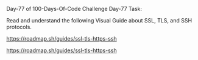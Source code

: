 Day-77 of 100-Days-Of-Code Challenge
Day-77 Task:

Read and understand the following Visual Guide about SSL, TLS, and SSH protocols.

https://roadmap.sh/guides/ssl-tls-https-ssh

https://roadmap.sh/guides/ssl-tls-https-ssh
